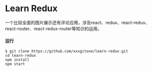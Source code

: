 # Learn Redux

一个比较全面的图片展示还有评论应用，涉及react、redux、react-redux、react-router、react-redux-router等知识的运用。

#### 运行
	$ git clone https://github.com/xxxgitone/learn-redux.git
	cd learn-redux
	npm install
	npm start

